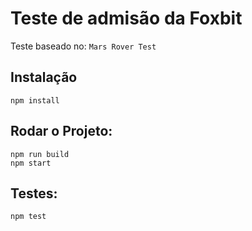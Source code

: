 # Teste de admisão da Foxbit

Teste baseado no: `Mars Rover Test`

## Instalação

```
npm install
```

## Rodar o Projeto:

```
npm run build
npm start
```

## Testes:

```
npm test
```

